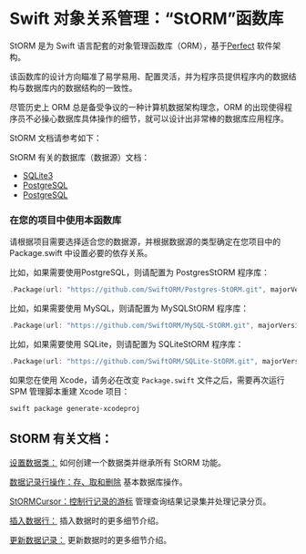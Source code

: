 # Swift 对象关系管理：“StORM”函数库

StORM 是为 Swift 语言配套的对象管理函数库（ORM），基于[Perfect](https://github.com/PerfectlySoft/Perfect) 软件架构。

该函数库的设计方向瞄准了易学易用、配置灵活，并为程序员提供程序内的数据结构与数据库内的数据结构的一致性。

尽管历史上 ORM 总是备受争议的一种计算机数据架构理念，ORM 的出现使得程序员不必操心数据库具体操作的细节，就可以设计出非常棒的数据库应用程序。

StORM 文档请参考如下：

StORM 有关的数据库（数据源）文档：

* [SQLite3](https://github.com/PerfectlySoft/PerfectDocs/blob/master/guide/StORM-SQLite.md)
* [PostgreSQL](https://github.com/PerfectlySoft/PerfectDocs/blob/master/guide/StORM-PostgreSQL.md)
* [PostgreSQL](https://github.com/PerfectlySoft/PerfectDocs/blob/master/guide/StORM-MySQL.md)


### 在您的项目中使用本函数库

请根据项目需要选择适合您的数据源，并根据数据源的类型确定在您项目中的 Package.swift 中设置必要的依存关系。

比如，如果需要使用PostgreSQL，则请配置为 PostgresStORM 程序库：

``` swift
.Package(url: "https://github.com/SwiftORM/Postgres-StORM.git", majorVersion: 0, minor: 0)
```

比如，如果需要使用 MySQL，则请配置为 MySQLStORM 程序库：

``` swift
.Package(url: "https://github.com/SwiftORM/MySQL-StORM.git", majorVersion: 0, minor: 0)
```

比如，如果需要使用 SQLite，则请配置为 SQLiteStORM 程序库：

``` swift
.Package(url: "https://github.com/SwiftORM/SQLite-StORM.git", majorVersion: 0, minor: 0)
```

如果您在使用 Xcode，请务必在改变 `Package.swift` 文件之后，需要再次运行 SPM 管理脚本重建 Xcode 项目：

```
swift package generate-xcodeproj
```

## StORM 有关文档：

[设置数据类：](https://github.com/PerfectlySoft/PerfectDocs/blob/master/guide/StORM-Setting-up-a-class.md) 如何创建一个数据类并继承所有 StORM 功能。

[数据记录行操作：存、取和删除](https://github.com/PerfectlySoft/PerfectDocs/blob/master/guide/StORM-Saving-Retrieving-and-Deleting-Rows.md) 基本数据库操作。

[StORMCursor：控制行记录的游标](https://github.com/PerfectlySoft/PerfectDocs/blob/master/guide/StORM-Cursor.md) 管理查询结果记录集并处理记录分页。

[插入数据行：](https://github.com/PerfectlySoft/PerfectDocs/blob/master/guide/StORM-Insert.md) 插入数据时的更多细节介绍。

[更新数据记录：](https://github.com/PerfectlySoft/PerfectDocs/blob/master/guide/StORM-Update.md) 更新数据时的更多细节介绍。

